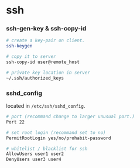 # ssh

### ssh-gen-key & ssh-copy-id

```bash
# create a key-pair on client.
ssh-keygen

# copy it to server
ssh-copy-id user@remote_host

# private key location in server
~/.ssh/authorized_keys
```



### sshd_config

located in `/etc/ssh/sshd_config`.

```bash
# port (recommand change to larger unusual port.)
Port 22

# set root login (recommand set to no)
PermitRootLogin yes/no/prohabit-password

# whitelist / blacklist for ssh
AllowUsers user1 user2
DenyUsers user3 user4
```




